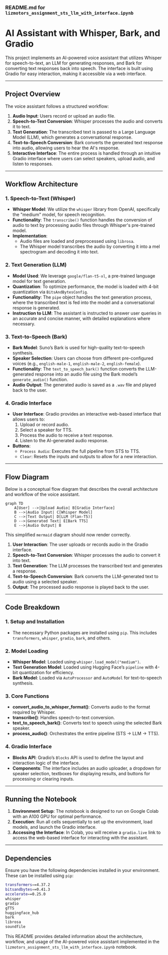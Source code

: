 ### README.md for `lizmotors_assignment_sts_llm_with_interface.ipynb`

# AI Assistant with Whisper, Bark, and Gradio

This project implements an AI-powered voice assistant that utilizes Whisper for speech-to-text, an LLM for generating responses, and Bark for converting text responses back into speech. The interface is built using Gradio for easy interaction, making it accessible via a web interface.

---

## Project Overview

The voice assistant follows a structured workflow:
1. **Audio Input**: Users record or upload an audio file.
2. **Speech-to-Text Conversion**: Whisper processes the audio and converts it to text.
3. **Text Generation**: The transcribed text is passed to a Large Language Model (LLM), which generates a conversational response.
4. **Text-to-Speech Conversion**: Bark converts the generated text response into audio, allowing users to hear the AI's response.
5. **Interactive Interface**: The entire process is handled through an intuitive Gradio interface where users can select speakers, upload audio, and listen to responses.

---

## Workflow Architecture

### 1. **Speech-to-Text (Whisper)**
   - **Whisper Model**: We utilize the `whisper` library from OpenAI, specifically the "medium" model, for speech recognition.
   - **Functionality**: The `transcribe()` function handles the conversion of audio to text by processing audio files through Whisper's pre-trained model.
   - **Implementation**:
     - Audio files are loaded and preprocessed using `librosa`.
     - The Whisper model transcribes the audio by converting it into a mel spectrogram and decoding it into text.

### 2. **Text Generation (LLM)**
   - **Model Used**: We leverage `google/flan-t5-xl`, a pre-trained language model for text generation.
   - **Quantization**: To optimize performance, the model is loaded with 4-bit quantization via `BitsAndBytesConfig`.
   - **Functionality**: The `pipe` object handles the text generation process, where the transcribed text is fed into the model and a conversational response is generated.
   - **Instruction to LLM**: The assistant is instructed to answer user queries in an accurate and concise manner, with detailed explanations where necessary.

### 3. **Text-to-Speech (Bark)**
   - **Bark Model**: Suno’s Bark is used for high-quality text-to-speech synthesis.
   - **Speaker Selection**: Users can choose from different pre-configured voices (e.g., `english-male-1`, `english-male-2`, `english-female`).
   - **Functionality**: The `text_to_speech_bark()` function converts the LLM-generated response into an audio file using the Bark model’s `generate_audio()` function.
   - **Audio Output**: The generated audio is saved as a `.wav` file and played back to the user.

### 4. **Gradio Interface**
   - **User Interface**: Gradio provides an interactive web-based interface that allows users to:
     1. Upload or record audio.
     2. Select a speaker for TTS.
     3. Process the audio to receive a text response.
     4. Listen to the AI-generated audio response.
   - **Buttons**:
     - `Process Audio`: Executes the full pipeline from STS to TTS.
     - `Clear`: Resets the inputs and outputs to allow for a new interaction.

---

## Flow Diagram

Below is a conceptual flow diagram that describes the overall architecture and workflow of the voice assistant.

```mermaid
graph TD
    A[User] -->|Upload Audio| B[Gradio Interface]
    B -->|Audio Input| C[Whisper Model]
    C -->|Text Output| D[LLM (Flan-T5)]
    D -->|Generated Text| E[Bark TTS]
    E -->|Audio Output| B
```

This simplified `mermaid` diagram should now render correctly.

1. **User Interaction**: The user uploads or records audio in the Gradio interface.
2. **Speech-to-Text Conversion**: Whisper processes the audio to convert it into text.
3. **Text Generation**: The LLM processes the transcribed text and generates a response.
4. **Text-to-Speech Conversion**: Bark converts the LLM-generated text to audio using a selected speaker.
5. **Output**: The processed audio response is played back to the user.

---

## Code Breakdown

### 1. **Setup and Installation**
   - The necessary Python packages are installed using `pip`. This includes `transformers`, `whisper`, `gradio`, `bark`, and others.

### 2. **Model Loading**
   - **Whisper Model**: Loaded using `whisper.load_model("medium")`.
   - **Text Generation Model**: Loaded using Hugging Face’s `pipeline` with 4-bit quantization for efficiency.
   - **Bark Model**: Loaded via `AutoProcessor` and `AutoModel` for text-to-speech synthesis.

### 3. **Core Functions**
   - **convert_audio_to_whisper_format()**: Converts audio to the format required by Whisper.
   - **transcribe()**: Handles speech-to-text conversion.
   - **text_to_speech_bark()**: Converts text to speech using the selected Bark speaker.
   - **process_audio()**: Orchestrates the entire pipeline (STS → LLM → TTS).

### 4. **Gradio Interface**
   - **Blocks API**: Gradio’s `Blocks` API is used to define the layout and interaction logic of the interface.
   - **Components**: The interface includes an audio uploader, a dropdown for speaker selection, textboxes for displaying results, and buttons for processing or clearing inputs.

---

## Running the Notebook

1. **Environment Setup**: The notebook is designed to run on Google Colab with an A100 GPU for optimal performance.
2. **Execution**: Run all cells sequentially to set up the environment, load models, and launch the Gradio interface.
3. **Accessing the Interface**: In Colab, you will receive a `gradio.live` link to access the web-based interface for interacting with the assistant.

---

## Dependencies

Ensure you have the following dependencies installed in your environment. These can be installed using `pip`:

```bash
transformers==4.37.2
bitsandbytes==0.41.3
accelerate==0.25.0
whisper
gradio
gTTS
huggingface_hub
bark
librosa
soundfile
```
This README provides detailed information about the architecture, workflow, and usage of the AI-powered voice assistant implemented in the `lizmotors_assignment_sts_llm_with_interface.ipynb` notebook.
